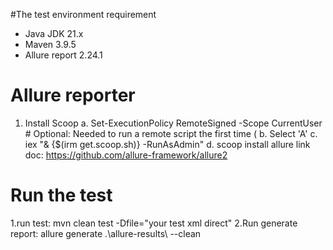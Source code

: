 #The test environment requirement 
- Java JDK 21.x
- Maven 3.9.5
- Allure report 2.24.1
 
 # Allure reporter
1. Install Scoop
   a. Set-ExecutionPolicy RemoteSigned -Scope CurrentUser # Optional: Needed to run a remote script the first time (
   b. Select 'A'
   c. iex "& {$(irm get.scoop.sh)} -RunAsAdmin"
   d. scoop install allure
   link doc: https://github.com/allure-framework/allure2
   
# Run the test 
1.run test: mvn clean test -Dfile="your test xml direct"
2.Run generate report: allure generate .\allure-results\ --clean

